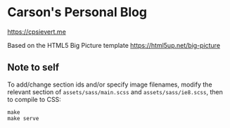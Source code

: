 # Carson's Personal Blog

<https://cpsievert.me>

Based on the HTML5 Big Picture template <https://html5up.net/big-picture>

## Note to self

To add/change section ids and/or specify image filenames, modify the relevant section of `assets/sass/main.scss` and `assets/sass/ie8.scss`, then to compile to CSS:

```shell
make
make serve
```

